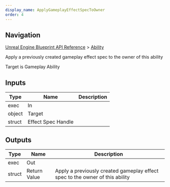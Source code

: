 ```yaml
---
display_name: ApplyGameplayEffectSpecToOwner
order: 4
---
```

## Navigation

[Unreal Engine Blueprint API Reference](https://dev.epicgames.com/documentation/en-us/unreal-engine/BlueprintAPI) > [Ability](https://dev.epicgames.com/documentation/en-us/unreal-engine/BlueprintAPI/Ability)

Apply a previously created gameplay effect spec to the owner of this ability

Target is Gameplay Ability

## Inputs

| Type | Name | Description |
| --- | --- | --- |
| exec | In |  |
| object | Target |  |
| struct | Effect Spec Handle |  |

## Outputs

| Type | Name | Description |
| --- | --- | --- |
| exec | Out |  |
| struct | Return Value | Apply a previously created gameplay effect spec to the owner of this ability |
